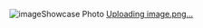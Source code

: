 ![image](https://github.com/Codyshep/Ox-Target-NP4.0-Styled/assets/58715617/8d556b91-4940-46a2-a631-b4740fdf0767)Showcase Photo [Uploading image.png…]()
